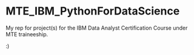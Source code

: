# MTE_IBM_PythonForDataScience
My rep for project(s) for the IBM Data Analyst Certification Course under MTE traineeship. 

:)
